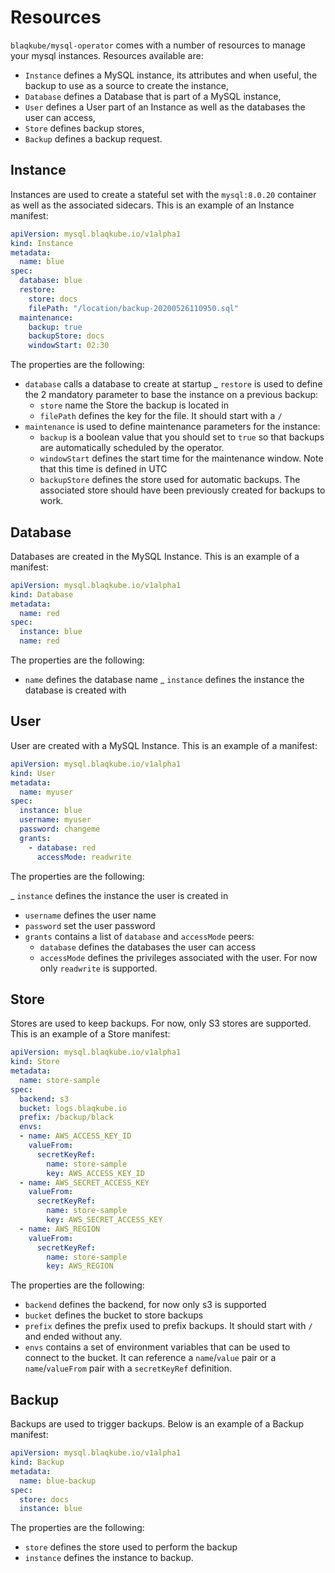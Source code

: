 # Resources

`blaqkube/mysql-operator` comes with a number of resources to manage your
mysql instances. Resources available are:

- `Instance` defines a MySQL instance, its attributes and when useful, the
  backup to use as a source to create the instance,
- `Database` defines a Database that is part of a MySQL instance,
- `User` defines a User part of an Instance as well as the databases the
  user can access,
- `Store` defines backup stores,
- `Backup` defines a backup request.

## Instance

Instances are used to create a stateful set with the `mysql:8.0.20` container
as well as the associated sidecars. This is an example of an Instance manifest:

```yaml
apiVersion: mysql.blaqkube.io/v1alpha1
kind: Instance
metadata:
  name: blue
spec:
  database: blue
  restore:
    store: docs
    filePath: "/location/backup-20200526110950.sql"
  maintenance:
    backup: true
    backupStore: docs
    windowStart: 02:30
```

The properties are the following:

- `database` calls a database to create at startup
_ `restore` is used to define the 2 mandatory parameter to base the instance
  on a previous backup:
  - `store` name the Store the backup is located in
  - `filePath` defines the key for the file. It should start with a `/`
- `maintenance` is used to define maintenance parameters for the instance:
  - `backup` is a boolean value that you should set to `true` so that backups
    are automatically scheduled by the operator.
  - `windowStart` defines the start time for the maintenance window. Note that
    this time is defined in UTC
  - `backupStore` defines the store used for automatic backups. The associated
    store should have been previously created for backups to work.

## Database

Databases are created in the MySQL Instance. This is an example of a manifest:

```yaml
apiVersion: mysql.blaqkube.io/v1alpha1
kind: Database
metadata:
  name: red
spec:
  instance: blue
  name: red
```

The properties are the following:

- `name` defines the database name
_ `instance` defines the instance the database is created with

## User

User are created with a MySQL Instance. This is an example of a manifest:

```yaml
apiVersion: mysql.blaqkube.io/v1alpha1
kind: User
metadata:
  name: myuser
spec:
  instance: blue
  username: myuser
  password: changeme
  grants:
    - database: red
      accessMode: readwrite
```

The properties are the following:

_ `instance` defines the instance the user is created in
- `username` defines the user name
- `password` set the user password
- `grants` contains a list of `database` and `accessMode` peers:
  - `database` defines the databases the user can access
  - `accessMode` defines the privileges associated with the user. For now
    only `readwrite` is supported.

## Store

Stores are used to keep backups. For now, only S3 stores are supported. This is
an example of a Store manifest:

```yaml
apiVersion: mysql.blaqkube.io/v1alpha1
kind: Store
metadata:
  name: store-sample
spec:
  backend: s3
  bucket: logs.blaqkube.io
  prefix: /backup/black    
  envs:
  - name: AWS_ACCESS_KEY_ID
    valueFrom:
      secretKeyRef:
        name: store-sample
        key: AWS_ACCESS_KEY_ID
  - name: AWS_SECRET_ACCESS_KEY
    valueFrom:
      secretKeyRef:
        name: store-sample
        key: AWS_SECRET_ACCESS_KEY
  - name: AWS_REGION
    valueFrom:
      secretKeyRef:
        name: store-sample
        key: AWS_REGION
```

The properties are the following:

- `backend` defines the backend, for now only s3 is supported
- `bucket` defines the bucket to store backups
- `prefix` defines the prefix used to prefix backups. It should start with
    `/` and ended without any.
- `envs` contains a set of environment variables that can be used to connect to
  the bucket. It can reference a `name`/`value` pair or a `name`/`valueFrom` 
  pair with a `secretKeyRef` definition.

## Backup

Backups are used to trigger backups. Below is an example of a Backup manifest:

```yaml
apiVersion: mysql.blaqkube.io/v1alpha1
kind: Backup
metadata:
  name: blue-backup
spec:
  store: docs
  instance: blue
```

The properties are the following:

- `store` defines the store used to perform the backup
- `instance` defines the instance to backup.

